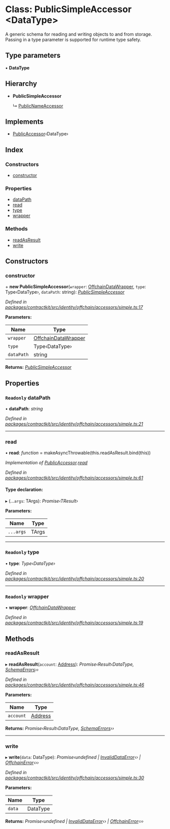 # Class: PublicSimpleAccessor <**DataType**>

A generic schema for reading and writing objects to and from storage. Passing
in a type parameter is supported for runtime type safety.

## Type parameters

▪ **DataType**

## Hierarchy

* **PublicSimpleAccessor**

  ↳ [PublicNameAccessor](_identity_offchain_accessors_name_.publicnameaccessor.md)

## Implements

* [PublicAccessor](../interfaces/_identity_offchain_accessors_interfaces_.publicaccessor.md)‹DataType›

## Index

### Constructors

* [constructor](_identity_offchain_accessors_simple_.publicsimpleaccessor.md#constructor)

### Properties

* [dataPath](_identity_offchain_accessors_simple_.publicsimpleaccessor.md#readonly-datapath)
* [read](_identity_offchain_accessors_simple_.publicsimpleaccessor.md#read)
* [type](_identity_offchain_accessors_simple_.publicsimpleaccessor.md#readonly-type)
* [wrapper](_identity_offchain_accessors_simple_.publicsimpleaccessor.md#readonly-wrapper)

### Methods

* [readAsResult](_identity_offchain_accessors_simple_.publicsimpleaccessor.md#readasresult)
* [write](_identity_offchain_accessors_simple_.publicsimpleaccessor.md#write)

## Constructors

###  constructor

\+ **new PublicSimpleAccessor**(`wrapper`: [OffchainDataWrapper](_identity_offchain_data_wrapper_.offchaindatawrapper.md), `type`: Type‹DataType›, `dataPath`: string): *[PublicSimpleAccessor](_identity_offchain_accessors_simple_.publicsimpleaccessor.md)*

*Defined in [packages/contractkit/src/identity/offchain/accessors/simple.ts:17](https://github.com/celo-org/celo-monorepo/blob/master/packages/contractkit/src/identity/offchain/accessors/simple.ts#L17)*

**Parameters:**

Name | Type |
------ | ------ |
`wrapper` | [OffchainDataWrapper](_identity_offchain_data_wrapper_.offchaindatawrapper.md) |
`type` | Type‹DataType› |
`dataPath` | string |

**Returns:** *[PublicSimpleAccessor](_identity_offchain_accessors_simple_.publicsimpleaccessor.md)*

## Properties

### `Readonly` dataPath

• **dataPath**: *string*

*Defined in [packages/contractkit/src/identity/offchain/accessors/simple.ts:21](https://github.com/celo-org/celo-monorepo/blob/master/packages/contractkit/src/identity/offchain/accessors/simple.ts#L21)*

___

###  read

• **read**: *function* = makeAsyncThrowable(this.readAsResult.bind(this))

*Implementation of [PublicAccessor](../interfaces/_identity_offchain_accessors_interfaces_.publicaccessor.md).[read](../interfaces/_identity_offchain_accessors_interfaces_.publicaccessor.md#read)*

*Defined in [packages/contractkit/src/identity/offchain/accessors/simple.ts:61](https://github.com/celo-org/celo-monorepo/blob/master/packages/contractkit/src/identity/offchain/accessors/simple.ts#L61)*

#### Type declaration:

▸ (...`args`: TArgs): *Promise‹TResult›*

**Parameters:**

Name | Type |
------ | ------ |
`...args` | TArgs |

___

### `Readonly` type

• **type**: *Type‹DataType›*

*Defined in [packages/contractkit/src/identity/offchain/accessors/simple.ts:20](https://github.com/celo-org/celo-monorepo/blob/master/packages/contractkit/src/identity/offchain/accessors/simple.ts#L20)*

___

### `Readonly` wrapper

• **wrapper**: *[OffchainDataWrapper](_identity_offchain_data_wrapper_.offchaindatawrapper.md)*

*Defined in [packages/contractkit/src/identity/offchain/accessors/simple.ts:19](https://github.com/celo-org/celo-monorepo/blob/master/packages/contractkit/src/identity/offchain/accessors/simple.ts#L19)*

## Methods

###  readAsResult

▸ **readAsResult**(`account`: [Address](../modules/_base_.md#address)): *Promise‹Result‹DataType, [SchemaErrors](../modules/_identity_offchain_accessors_errors_.md#schemaerrors)››*

*Defined in [packages/contractkit/src/identity/offchain/accessors/simple.ts:46](https://github.com/celo-org/celo-monorepo/blob/master/packages/contractkit/src/identity/offchain/accessors/simple.ts#L46)*

**Parameters:**

Name | Type |
------ | ------ |
`account` | [Address](../modules/_base_.md#address) |

**Returns:** *Promise‹Result‹DataType, [SchemaErrors](../modules/_identity_offchain_accessors_errors_.md#schemaerrors)››*

___

###  write

▸ **write**(`data`: DataType): *Promise‹undefined | [InvalidDataError](_identity_offchain_accessors_errors_.invaliddataerror.md)‹› | [OffchainError](_identity_offchain_accessors_errors_.offchainerror.md)‹››*

*Defined in [packages/contractkit/src/identity/offchain/accessors/simple.ts:30](https://github.com/celo-org/celo-monorepo/blob/master/packages/contractkit/src/identity/offchain/accessors/simple.ts#L30)*

**Parameters:**

Name | Type |
------ | ------ |
`data` | DataType |

**Returns:** *Promise‹undefined | [InvalidDataError](_identity_offchain_accessors_errors_.invaliddataerror.md)‹› | [OffchainError](_identity_offchain_accessors_errors_.offchainerror.md)‹››*

